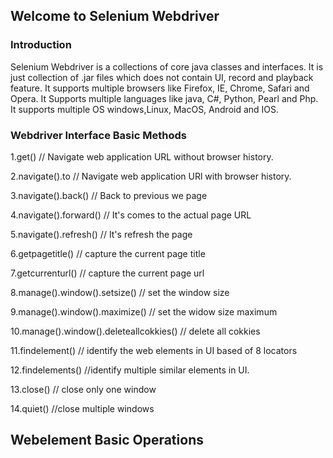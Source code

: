 ## Welcome to Selenium Webdriver



### Introduction

Selenium Webdriver is a collections of core java classes and interfaces. It is just collection of .jar files which does not contain UI, record and playback feature. It supports multiple browsers like Firefox, IE, Chrome, Safari and Opera. It Supports multiple languages like java, C#, Python, Pearl and Php. It supports multiple OS windows,Linux, MacOS, Android and IOS.  



### Webdriver  Interface Basic Methods


1.get() // Navigate web application URL without browser history.

2.navigate().to // Navigate web application URl with browser history.

3.navigate().back() // Back to previous we page

4.navigate().forward() // It's comes to the actual page URL

5.navigate().refresh() // It's refresh the page  

6.getpagetitle() // capture the current page title 

7.getcurrenturl() // capture the current page url

8.manage().window().setsize() // set the window size

9.manage().window().maximize() // set the widow size maximum

10.manage().window().deleteallcokkies() // delete all cokkies

11.findelement() // identify the web elements in UI based of 8 locators

12.findelements() //identify  multiple similar elements in UI.

13.close() // close only one window

14.quiet() //close multiple windows

## Webelement Basic Operations
